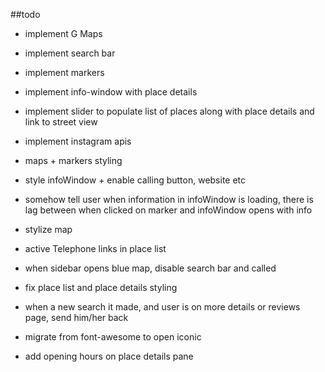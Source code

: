 ##todo

* implement G Maps
* implement search bar
* implement markers
* implement info-window with place details
* implement slider to populate list of places along with place details and link to street view
* implement instagram apis
* maps + markers styling
* style infoWindow + enable calling button, website etc
* somehow tell user when information in infoWindow is loading, there is lag between when clicked on marker and infoWindow opens with info
* stylize map


* active Telephone links in place list
* when sidebar opens blue map, disable search bar and called
* fix place list and place details styling

* when a new search it made, and user is on more details or reviews page, send him/her back
* migrate from font-awesome to open iconic
* add opening hours on place details pane
